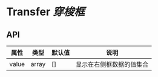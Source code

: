 # Transfer *穿梭框*

<example />

## API

| 属性 | 类型 | 默认值 | 说明 |
| --- | --- | --- | --- |
| value | array | [] | 显示在右侧框数据的值集合 |